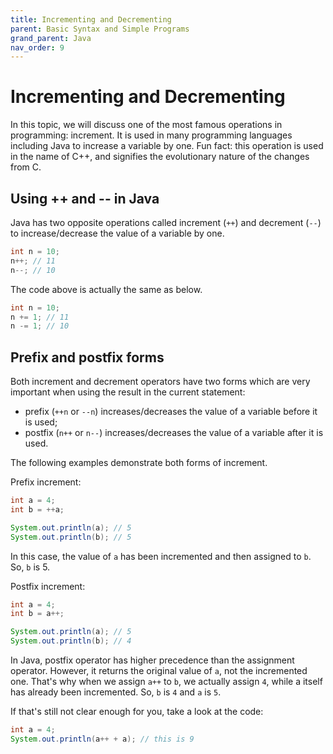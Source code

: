 ```yaml
---
title: Incrementing and Decrementing
parent: Basic Syntax and Simple Programs
grand_parent: Java
nav_order: 9
---
```


# Incrementing and Decrementing

In this topic, we will discuss one of the most famous operations in programming: increment. It is used in many programming languages including Java to increase a variable by one. Fun fact: this operation is used in the name of C++, and signifies the evolutionary nature of the changes from C.

## Using ++ and -- in Java
Java has two opposite operations called increment (`++`) and decrement (`--`) to increase/decrease the value of a variable by one.

```java
int n = 10;
n++; // 11
n--; // 10
```
The code above is actually the same as below.

```java
int n = 10;
n += 1; // 11
n -= 1; // 10
```

## Prefix and postfix forms
Both increment and decrement operators have two forms which are very important when using the result in the current statement:

- prefix (`++n` or `--n`) increases/decreases the value of a variable before it is used;
- postfix (`n++` or `n--`) increases/decreases the value of a variable after it is used.

The following examples demonstrate both forms of increment.

Prefix increment:

```java
int a = 4;
int b = ++a;

System.out.println(a); // 5
System.out.println(b); // 5
```
In this case, the value of `a` has been incremented and then assigned to `b`. So, `b` is 5.

Postfix increment:

```java
int a = 4;
int b = a++;

System.out.println(a); // 5
System.out.println(b); // 4
```

In Java, postfix operator has higher precedence than the assignment operator. However, it returns the original value of `a`, not the incremented one. That's why when we assign `a++` to `b`, we actually assign `4`, while a itself has already been incremented. So, `b` is `4` and `a` is `5`.

If that's still not clear enough for you, take a look at the code:

```java
int a = 4;
System.out.println(a++ + a); // this is 9
```